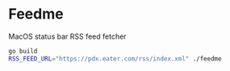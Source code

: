 # Feedme

MacOS status bar RSS feed fetcher

```sh
go build
RSS_FEED_URL="https://pdx.eater.com/rss/index.xml" ./feedme
```